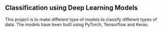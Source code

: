 ## Classification using Deep Learning Models
This project is to make different type of models to classify different types of data. The models have been built using PyTorch, Tensorflow and Keras.
